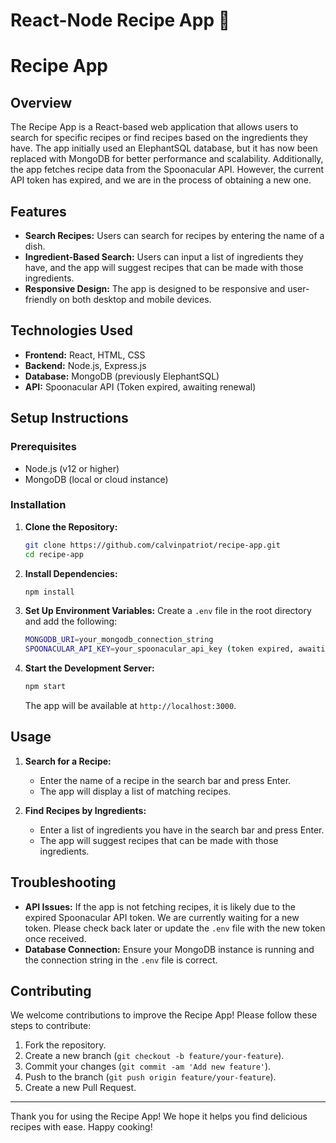 # React-Node Recipe App 🍲
# Recipe App

## Overview
The Recipe App is a React-based web application that allows users to search for specific recipes or find recipes based on the ingredients they have. The app initially used an ElephantSQL database, but it has now been replaced with MongoDB for better performance and scalability. Additionally, the app fetches recipe data from the Spoonacular API. However, the current API token has expired, and we are in the process of obtaining a new one.

## Features
- **Search Recipes:** Users can search for recipes by entering the name of a dish.
- **Ingredient-Based Search:** Users can input a list of ingredients they have, and the app will suggest recipes that can be made with those ingredients.
- **Responsive Design:** The app is designed to be responsive and user-friendly on both desktop and mobile devices.

## Technologies Used
- **Frontend:** React, HTML, CSS
- **Backend:** Node.js, Express.js
- **Database:** MongoDB (previously ElephantSQL)
- **API:** Spoonacular API (Token expired, awaiting renewal)

## Setup Instructions

### Prerequisites
- Node.js (v12 or higher)
- MongoDB (local or cloud instance)

### Installation
1. **Clone the Repository:**
   ```sh
   git clone https://github.com/calvinpatriot/recipe-app.git
   cd recipe-app
   ```

2. **Install Dependencies:**
   ```sh
   npm install
   ```

3. **Set Up Environment Variables:**
   Create a `.env` file in the root directory and add the following:
   ```sh
   MONGODB_URI=your_mongodb_connection_string
   SPOONACULAR_API_KEY=your_spoonacular_api_key (token expired, awaiting renewal)
   ```

4. **Start the Development Server:**
   ```sh
   npm start
   ```
   The app will be available at `http://localhost:3000`.

## Usage
1. **Search for a Recipe:**
   - Enter the name of a recipe in the search bar and press Enter.
   - The app will display a list of matching recipes.

2. **Find Recipes by Ingredients:**
   - Enter a list of ingredients you have in the search bar and press Enter.
   - The app will suggest recipes that can be made with those ingredients.

## Troubleshooting
- **API Issues:** If the app is not fetching recipes, it is likely due to the expired Spoonacular API token. We are currently waiting for a new token. Please check back later or update the `.env` file with the new token once received.
- **Database Connection:** Ensure your MongoDB instance is running and the connection string in the `.env` file is correct.

## Contributing
We welcome contributions to improve the Recipe App! Please follow these steps to contribute:
1. Fork the repository.
2. Create a new branch (`git checkout -b feature/your-feature`).
3. Commit your changes (`git commit -am 'Add new feature'`).
4. Push to the branch (`git push origin feature/your-feature`).
5. Create a new Pull Request.





---

Thank you for using the Recipe App! We hope it helps you find delicious recipes with ease. Happy cooking!
